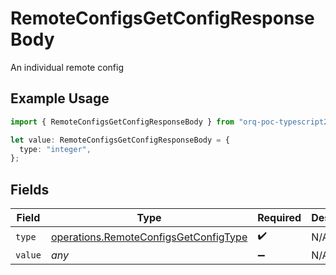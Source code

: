 # RemoteConfigsGetConfigResponseBody

An individual remote config

## Example Usage

```typescript
import { RemoteConfigsGetConfigResponseBody } from "orq-poc-typescript2/models/operations";

let value: RemoteConfigsGetConfigResponseBody = {
  type: "integer",
};
```

## Fields

| Field                                                                                          | Type                                                                                           | Required                                                                                       | Description                                                                                    |
| ---------------------------------------------------------------------------------------------- | ---------------------------------------------------------------------------------------------- | ---------------------------------------------------------------------------------------------- | ---------------------------------------------------------------------------------------------- |
| `type`                                                                                         | [operations.RemoteConfigsGetConfigType](../../models/operations/remoteconfigsgetconfigtype.md) | :heavy_check_mark:                                                                             | N/A                                                                                            |
| `value`                                                                                        | *any*                                                                                          | :heavy_minus_sign:                                                                             | N/A                                                                                            |
